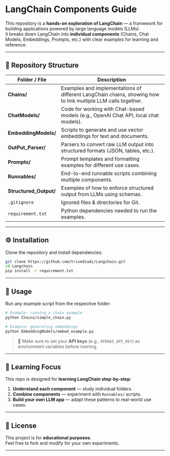 # LangChain Components Guide

This repository is a **hands-on exploration of LangChain** — a framework for building applications powered by large language models (LLMs).  
It breaks down LangChain into **individual components** (Chains, Chat Models, Embeddings, Prompts, etc.) with clear examples for learning and reference.

---

## 📂 Repository Structure

| Folder / File         | Description |
|-----------------------|-------------|
| **Chains/**           | Examples and implementations of different LangChain chains, showing how to link multiple LLM calls together. |
| **ChatModels/**       | Code for working with Chat-based models (e.g., OpenAI Chat API, local chat models). |
| **EmbeddingModels/**  | Scripts to generate and use vector embeddings for text and documents. |
| **OutPut_Parser/**    | Parsers to convert raw LLM output into structured formats (JSON, tables, etc.). |
| **Prompts/**          | Prompt templates and formatting examples for different use cases. |
| **Runnables/**        | End-to-end runnable scripts combining multiple components. |
| **Structured_Output/**| Examples of how to enforce structured output from LLMs using schemas. |
| `.gitignore`          | Ignored files & directories for Git. |
| `requirement.txt`     | Python dependencies needed to run the examples. |

---

## ⚙️ Installation

Clone the repository and install dependencies:

```bash
git clone https://github.com/trivediadi/Langchain.git
cd Langchain
pip install -r requirement.txt
```

---

## 🚀 Usage

Run any example script from the respective folder:

```bash
# Example: running a chain example
python Chains/simple_chain.py

# Example: generating embeddings
python EmbeddingModels/embed_example.py
```

> 📌 Make sure to set your **API keys** (e.g., `OPENAI_API_KEY`) as environment variables before running.

---

## 🧠 Learning Focus

This repo is designed for **learning LangChain step-by-step**:

1. **Understand each component** — study individual folders.
2. **Combine components** — experiment with `Runnables/` scripts.
3. **Build your own LLM app** — adapt these patterns to real-world use cases.

---

## 📜 License

This project is for **educational purposes**.  
Feel free to fork and modify for your own experiments.

---
